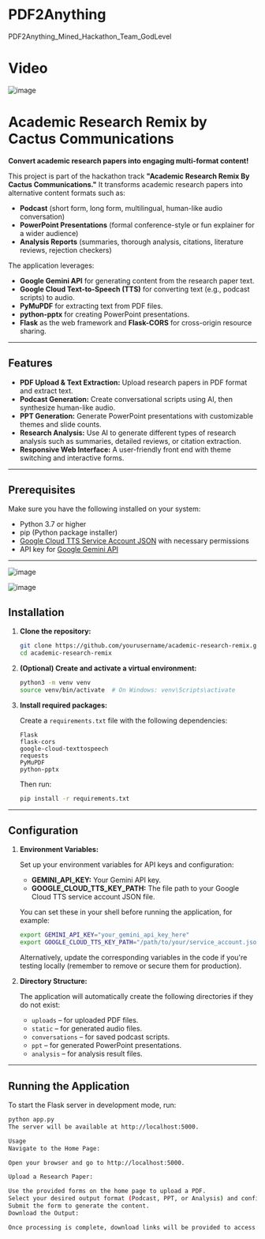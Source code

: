 # PDF2Anything
PDF2Anything_Mined_Hackathon_Team_GodLevel

# Video

![image](https://github.com/user-attachments/assets/6563200c-e258-450c-b73a-ba8aa45f06a1)


# Academic Research Remix by Cactus Communications

**Convert academic research papers into engaging multi-format content!**

This project is part of the hackathon track **"Academic Research Remix By Cactus Communications."** It transforms academic research papers into alternative content formats such as:
- **Podcast** (short form, long form, multilingual, human-like audio conversation)
- **PowerPoint Presentations** (formal conference-style or fun explainer for a wider audience)
- **Analysis Reports** (summaries, thorough analysis, citations, literature reviews, rejection checkers)

The application leverages:
- **Google Gemini API** for generating content from the research paper text.
- **Google Cloud Text-to-Speech (TTS)** for converting text (e.g., podcast scripts) to audio.
- **PyMuPDF** for extracting text from PDF files.
- **python-pptx** for creating PowerPoint presentations.
- **Flask** as the web framework and **Flask-CORS** for cross-origin resource sharing.

---

## Features

- **PDF Upload & Text Extraction:** Upload research papers in PDF format and extract text.
- **Podcast Generation:** Create conversational scripts using AI, then synthesize human-like audio.
- **PPT Generation:** Generate PowerPoint presentations with customizable themes and slide counts.
- **Research Analysis:** Use AI to generate different types of research analysis such as summaries, detailed reviews, or citation extraction.
- **Responsive Web Interface:** A user-friendly front end with theme switching and interactive forms.

---

## Prerequisites

Make sure you have the following installed on your system:

- Python 3.7 or higher
- pip (Python package installer)
- [Google Cloud TTS Service Account JSON](https://cloud.google.com/text-to-speech/docs/reference/libraries) with necessary permissions
- API key for [Google Gemini API](https://developers.generativelanguage.google)

---

![image](https://github.com/user-attachments/assets/6f66268d-c6d3-427b-ac1a-39d87be72bef)


![image](https://github.com/user-attachments/assets/55312b6a-b0ff-495d-9ef5-97d052efd5d5)


## Installation

1. **Clone the repository:**

    ```bash
    git clone https://github.com/yourusername/academic-research-remix.git
    cd academic-research-remix
    ```

2. **(Optional) Create and activate a virtual environment:**

    ```bash
    python3 -m venv venv
    source venv/bin/activate  # On Windows: venv\Scripts\activate
    ```

3. **Install required packages:**

    Create a `requirements.txt` file with the following dependencies:

    ```plaintext
    Flask
    flask-cors
    google-cloud-texttospeech
    requests
    PyMuPDF
    python-pptx
    ```

    Then run:

    ```bash
    pip install -r requirements.txt
    ```

---

## Configuration

1. **Environment Variables:**

   Set up your environment variables for API keys and configuration:

    - **GEMINI_API_KEY:** Your Gemini API key.
    - **GOOGLE_CLOUD_TTS_KEY_PATH:** The file path to your Google Cloud TTS service account JSON file.

   You can set these in your shell before running the application, for example:

    ```bash
    export GEMINI_API_KEY="your_gemini_api_key_here"
    export GOOGLE_CLOUD_TTS_KEY_PATH="/path/to/your/service_account.json"
    ```

   Alternatively, update the corresponding variables in the code if you're testing locally (remember to remove or secure them for production).

2. **Directory Structure:**

   The application will automatically create the following directories if they do not exist:
   - `uploads` – for uploaded PDF files.
   - `static` – for generated audio files.
   - `conversations` – for saved podcast scripts.
   - `ppt` – for generated PowerPoint presentations.
   - `analysis` – for analysis result files.

---

## Running the Application

To start the Flask server in development mode, run:

```bash
python app.py
The server will be available at http://localhost:5000.

Usage
Navigate to the Home Page:

Open your browser and go to http://localhost:5000.

Upload a Research Paper:

Use the provided forms on the home page to upload a PDF.
Select your desired output format (Podcast, PPT, or Analysis) and configure options like audience, tone, or slide count.
Submit the form to generate the content.
Download the Output:

Once processing is complete, download links will be provided to access the generated podcast audio, conversation script, PowerPoint file, or analysis text.

